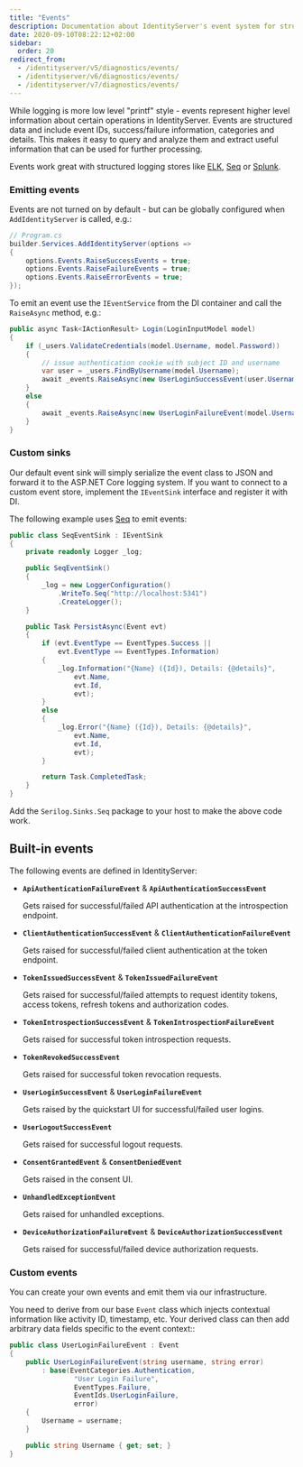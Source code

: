 ```yaml
---
title: "Events"
description: Documentation about IdentityServer's event system for structured logging and monitoring of important operations
date: 2020-09-10T08:22:12+02:00
sidebar:
  order: 20
redirect_from:
  - /identityserver/v5/diagnostics/events/
  - /identityserver/v6/diagnostics/events/
  - /identityserver/v7/diagnostics/events/
---
```


While logging is more low level "printf" style - events represent higher level information about certain operations in
IdentityServer.
Events are structured data and include event IDs, success/failure information, categories and details.
This makes it easy to query and analyze them and extract useful information that can be used for further processing.

Events work great with structured logging stores
like [ELK](https://www.elastic.co/webinars/introduction-elk-stack), [Seq](https://getseq.net)
or [Splunk](https://www.splunk.com/).

### Emitting events

Events are not turned on by default - but can be globally configured when `AddIdentityServer` is called, e.g.:

```cs
// Program.cs
builder.Services.AddIdentityServer(options =>
{
    options.Events.RaiseSuccessEvents = true;
    options.Events.RaiseFailureEvents = true;
    options.Events.RaiseErrorEvents = true;
});
```

To emit an event use the `IEventService` from the DI container and call the `RaiseAsync` method, e.g.:

```cs
public async Task<IActionResult> Login(LoginInputModel model)
{
    if (_users.ValidateCredentials(model.Username, model.Password))
    {
        // issue authentication cookie with subject ID and username
        var user = _users.FindByUsername(model.Username);
        await _events.RaiseAsync(new UserLoginSuccessEvent(user.Username, user.SubjectId, user.Username));
    }
    else
    {
        await _events.RaiseAsync(new UserLoginFailureEvent(model.Username, "invalid credentials"));
    }
}
```

### Custom sinks

Our default event sink will simply serialize the event class to JSON and forward it to the ASP.NET Core logging system.
If you want to connect to a custom event store, implement the `IEventSink` interface and register it with DI.

The following example uses [Seq](https://getseq.net) to emit events:

```cs
public class SeqEventSink : IEventSink
{
    private readonly Logger _log;

    public SeqEventSink()
    {
        _log = new LoggerConfiguration()
            .WriteTo.Seq("http://localhost:5341")
            .CreateLogger();
    }

    public Task PersistAsync(Event evt)
    {
        if (evt.EventType == EventTypes.Success ||
            evt.EventType == EventTypes.Information)
        {
            _log.Information("{Name} ({Id}), Details: {@details}",
                evt.Name,
                evt.Id,
                evt);
        }
        else
        {
            _log.Error("{Name} ({Id}), Details: {@details}",
                evt.Name,
                evt.Id,
                evt);
        }

        return Task.CompletedTask;
    }
}
```

Add the `Serilog.Sinks.Seq` package to your host to make the above code work.

## Built-in events

The following events are defined in IdentityServer:

* **`ApiAuthenticationFailureEvent`** & **`ApiAuthenticationSuccessEvent`**

  Gets raised for successful/failed API authentication at the introspection endpoint.

* **`ClientAuthenticationSuccessEvent`** & **`ClientAuthenticationFailureEvent`**

  Gets raised for successful/failed client authentication at the token endpoint.

* **`TokenIssuedSuccessEvent`** & **`TokenIssuedFailureEvent`**

  Gets raised for successful/failed attempts to request identity tokens, access tokens, refresh tokens and authorization
  codes.

* **`TokenIntrospectionSuccessEvent`** & **`TokenIntrospectionFailureEvent`**

  Gets raised for successful token introspection requests.

* **`TokenRevokedSuccessEvent`**

  Gets raised for successful token revocation requests.

* **`UserLoginSuccessEvent`** & **`UserLoginFailureEvent`**

  Gets raised by the quickstart UI for successful/failed user logins.

* **`UserLogoutSuccessEvent`**

  Gets raised for successful logout requests.

* **`ConsentGrantedEvent`** & **`ConsentDeniedEvent`**

  Gets raised in the consent UI.

* **`UnhandledExceptionEvent`**

  Gets raised for unhandled exceptions.

* **`DeviceAuthorizationFailureEvent`** & **`DeviceAuthorizationSuccessEvent`**

  Gets raised for successful/failed device authorization requests.

### Custom events

You can create your own events and emit them via our infrastructure.

You need to derive from our base `Event` class which injects contextual information like activity ID, timestamp, etc.
Your derived class can then add arbitrary data fields specific to the event context::

```cs
public class UserLoginFailureEvent : Event
{
    public UserLoginFailureEvent(string username, string error)
        : base(EventCategories.Authentication,
                "User Login Failure",
                EventTypes.Failure, 
                EventIds.UserLoginFailure,
                error)
    {
        Username = username;
    }

    public string Username { get; set; }
}
```